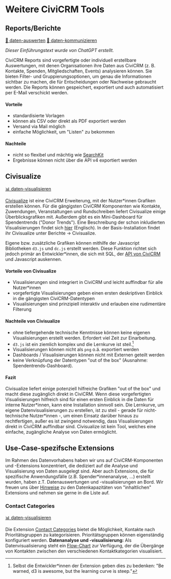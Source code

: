 # Weitere CiviCRM Tools

## Reports/Berichte
[🔢 daten-auswerten](./../1-datenlebenszyklus.html#daten-auswerten) [💬 daten-kommunizieren](./../1-datenlebenszyklus.html#daten-kommunizieren)

_Dieser Einführungstext wurde von ChatGPT erstellt._

CiviCRM Reports sind vorgefertigte oder individuell erstellbare Auswertungen, mit denen Organisationen ihre Daten aus CiviCRM (z. B. Kontakte, Spenden, Mitgliedschaften, Events) analysieren können. Sie bieten Filter- und Gruppierungsoptionen, um genau die Informationen sichtbar zu machen, die für Entscheidungen oder Nachweise gebraucht werden. Die Reports können gespeichert, exportiert und auch automatisiert per E-Mail verschickt werden.


#### Vorteile
- standardisierte Vorlagen
- können als CSV oder direkt als PDF exportiert werden
- Versand via Mail möglich
- einfache Möglichkeit, um "Listen" zu bekommen

#### Nachteile
- nicht so flexibel und mächtig wie [SearchKit](./4-civicrm-searchkit-chartkit.md#searchkit)
- Ergebnisse können nicht über die API v4 exportiert werden

## Civisualize
[📊 daten-visualisieren](./../1-datenlebenszyklus.html#daten-visualisieren)

[Civisualize](https://civicrm.org/extensions/civisualize-missing-data-visualization-extension) ist eine CiviCRM Erweiterung, mit der Nutzer\*innen Grafiken erstellen können. Für die gängigsten CiviCRM Komponenten wie Kontakte, Zuwendungen, Veranstaltungen und Rundschreiben liefert Civisualize einige Überblicksgrafiken mit. Außerdem gibt es ein Mini-Dashboard für Spendentrends ("Donor Trends").
Eine Beschreibung der schon inkludierten Visualisierungen findet sich [hier](https://lab.civicrm.org/extensions/civisualize) (Englisch). In der Basis-Installation findet ihr Civisualize unter Berichte -> Civisualize.

Eigene bzw. zusätzliche Grafiken können mithilfe der Javascript Bibliotheken `d3.js` und `dc.js` erstellt werden. Diese Funktion richtet sich jedoch primär an Entwickler*innen, die sich mit SQL, der [API von CiviCRM](komponenten/civicrm-api) und Javascript auskennen.


#### Vorteile von Civisualize

- Visualisierungen sind integriert in CiviCRM und leicht auffindbar für alle Nutzer*innen
- vorgefertigte Visualisierungen geben einen ersten deskriptiven Einblick in die gängigsten CiviCRM-Datentypen
- Visualisierungen sind prinzipiell interaktiv und erlauben eine rudimentäre Filterung

#### Nachteile von Civisualize

- ohne tiefergehende technische Kenntnisse können keine eigenen Visualisierungen erstellt werden. Erfordert viel Zeit zur Einarbeitung.
- `d3.js` ist ein ziemlich komplex und die Lernkurve ist steil.[^note-civisualize]
- Visualisierungen können nicht als `png` o.ä. exportiert werden 
- Dashboards / Visualisierungen können nicht mit Externen geteilt werden
- keine Verknüpfung der Datentypen "out of the box" (Ausnahme: Spendentrends-Dashboard). 

[^note-civisualize]: Selbst die Entwickler*innen der Extension geben dies zu bedenken: "Be warned, d3 is awesome, but the learning curve is steep."

#### Fazit
Civisualize liefert einige potenziell hilfreiche Grafiken "out of the box" und macht diese zugänglich direkt in CiviCRM. Wenn diese vorgefertigten Visualisierungen hilfreich sind für einen ersten Einblick in die Daten für interne Nutzer*innen, kann eine Installation sinnvoll sein. Die Lernkurve, um eigene Datenvisualisierungen zu erstellen, ist zu steil - gerade für nicht-technische Nutzer\*innen -, um einen Einsatz darüber hinaus zu rechtfertigen, außer es ist zwingend notwendig, dass Visualisierungen direkt in CiviCRM auffindbar sind. Civisualize ist kein Tool, welches eine einfache, zugängliche Analyse von Daten ermöglicht.


## Use-Case-spezifsche Extensions

Im Rahmen des Datenvorhabens haben wir uns auf CiviCRM-Komponenten und -Extensions konzentriert, die dediziert auf die Analyse und Visualisierung von Daten ausgelegt sind. Aber auch Extensions, die für spezifische Anwendungsfälle (z.B. Spender*innenanalyse, ...) erstellt wurden, haben z.T. Datenauswertungen und -visualisierungen an Bord. 
Wir freuen uns über [Hinweise](./../../ueber.md#beitragen) zu den Datenkapazitäten von "inhaltlichen" Extensions und nehmen sie gerne in die Liste auf. 


### Contact Categories
[📊 daten-visualisieren](./../1-datenlebenszyklus.html#daten-visualisieren)

Die Extension [Contact Categories](https://lab.civicrm.org/extensions/contactcats) bietet die Möglichkeit, Kontakte nach Prioritätsgruppen zu kategorisieren. Prioritätsgruppen können eigenständig konfiguriert werden. 
**Datenanalyse und -visualisierung:** Als Datenvisualisierung steht ein [Flow-Chart](https://lab.civicrm.org/extensions/contactcats#reports--contact-category-flows) zur Verfügung, der die Übergänge von Kontakten zwischen den verschiedenen Kontaktkategorien visualisiert.